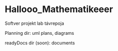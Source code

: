 # Hallooo_Mathematikeeer
Softver projekt lab távrepoja

Planning dir: uml plans, diagrams

readyDocs dir (soon): documents
